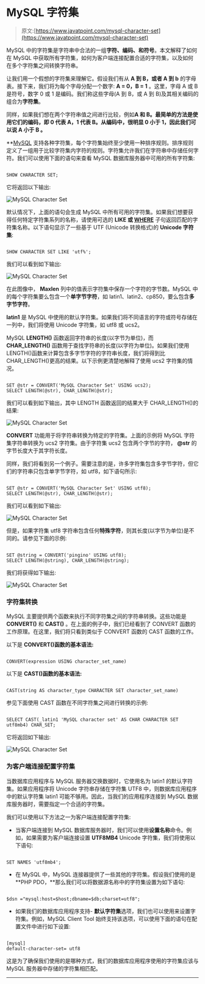 # MySQL 字符集

> 原文:[https://www.javatpoint.com/mysql-character-set](https://www.javatpoint.com/mysql-character-set)

MySQL 中的字符集是字符串中合法的一组**字符、编码、**和**符号**。本文解释了如何在 MySQL 中获取所有字符集，如何为客户端连接配置合适的字符集，以及如何在多个字符集之间转换字符串。

让我们用一个假想的字符集来理解它。假设我们有从 **A 到 B，或者 A 到 b** 的字母表。接下来，我们将为每个字母分配一个数字: **A = 0，B = 1** 。这里，字母 A 或 B 是符号，数字 0 或 1 是编码。我们称这些字母(A 到 B，或 A 到 B)及其相关编码的组合为**字符集**。

同样，如果我们想在两个字符串值之间进行比较，例如**A 和 B。最简单的方法是使用它们的编码，即 0 代表 A，1 代表 B。从编码中，很明显 0 小于 1，因此我们可以说 **A 小于 B** 。**

 **[MySQL](https://www.javatpoint.com/mysql-tutorial) 支持各种字符集，每个字符集始终至少使用一种排序规则。排序规则定义了一组用于比较字符集内字符的规则。字符集允许我们在字符串中存储任何字符。我们可以使用下面的语句来查看 MySQL 数据库服务器中可用的所有字符集:

```

SHOW CHARACTER SET;

```

它将返回以下输出:

![MySQL Character Set](../Images/8dcc1c6051b90c78a9ca90ae86db63ba.png)

默认情况下，上面的语句会生成 MySQL 中所有可用的字符集。如果我们想要获得任何特定字符集系列的名称，请使用可选的 **LIKE 或 [WHERE](https://www.javatpoint.com/mysql-where)** 子句返回匹配的字符集名称。以下语句显示了一些基于 UTF (Unicode 转换格式)的 **Unicode 字符集**:

```

SHOW CHARACTER SET LIKE 'utf%';

```

我们可以看到如下输出:

![MySQL Character Set](../Images/101b4a1557b8e030e7940c34aaf996bd.png)

在此图像中， **Maxlen** 列中的值表示字符集中保存一个字符的字节数。MySQL 中的每个字符集要么包含一个**单字节字符**，如 latin1、latin2、cp850，要么包含**多字节字符**。

**latin1** 是 MySQL 中使用的默认字符集。如果我们将不同语言的字符或符号存储在一列中，我们将使用 Unicode 字符集，如 utf8 或 ucs2。

MySQL **LENGTH()** 函数返回字符串的长度(以字节为单位)，而 **CHAR_LENGTH()** 函数用于查找字符串的长度(以字符为单位)。如果我们使用 LENGTH()函数来计算包含多字节字符的字符串长度，我们将得到比 CHAR_LENGTH()更高的结果。以下示例更清楚地解释了使用 ucs2 字符集的情况。

```

SET @str = CONVERT('MySQL Character Set' USING ucs2);
SELECT LENGTH(@str), CHAR_LENGTH(@str);

```

我们可以看到如下输出，其中 LENGTH 函数返回的结果大于 CHAR_LENGTH()的结果:

![MySQL Character Set](../Images/934dbe30697f168442d4ca72292de3d6.png)

**CONVERT** 功能用于将字符串转换为特定的字符集。上面的示例将 MySQL 字符集字符串转换为 ucs2 字符集。由于字符集 ucs2 包含两个字节的字符， **@str** 的字节长度大于其字符长度。

同样，我们将看到另一个例子。需要注意的是，许多字符集包含多字节字符，但它们的字符串只包含单字节字符，如 utf8，如下语句所示:

```

SET @str = CONVERT('MySQL Character Set' USING utf8);
SELECT LENGTH(@str), CHAR_LENGTH(@str);

```

我们可以看到如下输出:

![MySQL Character Set](../Images/992fbf30314e55a04f0b7f8b98974a75.png)

但是，如果字符集 utf8 字符串包含任何**特殊字符**，则其长度(以字节为单位)是不同的。请参见下面的示例:

```

SET @string = CONVERT('pingino' USING utf8);
SELECT LENGTH(@string), CHAR_LENGTH(@string);

```

我们将获得如下输出:

![MySQL Character Set](../Images/bec0be3b8b8c537311a57497da414316.png)

### 字符集转换

MySQL 主要提供两个函数来执行不同字符集之间的字符串转换。这些功能是 **CONVERT()** 和 **CAST()** 。在上面的例子中，我们已经看到了 CONVERT 函数的工作原理。在这里，我们将只看到类似于 CONVERT 函数的 CAST 函数的工作。

以下是 **CONVERT()函数的基本语法:**

```

CONVERT(expression USING character_set_name)

```

以下是 **CAST()函数的基本语法:**

```

CAST(string AS character_type CHARACTER SET character_set_name)

```

参见下面使用 CAST 函数在不同字符集之间进行转换的示例:

```

SELECT CAST(_latin1 'MySQL character set' AS CHAR CHARACTER SET utf8mb4) CHAR_SET;

```

它将返回如下输出:

![MySQL Character Set](../Images/0a1c5ff928e1b4a3948c4ad9f48dab51.png)

### 为客户端连接配置字符集

当数据库应用程序与 MySQL 服务器交换数据时，它使用名为 latin1 的默认字符集。如果应用程序将 Unicode 字符串存储在字符集 UTF8 中，则数据库应用程序中的默认字符集 latin1 可能不够用。因此，当我们的应用程序连接到 MySQL 数据库服务器时，需要指定一个合适的字符集。

我们可以使用以下方法之一为客户端连接配置字符集:

*   当客户端连接到 MySQL 数据库服务器时，我们可以使用**设置名称**命令。例如，如果需要为客户端连接设置 **UTF8MB4** Unicode 字符集，我们将使用以下语句:

```

SET NAMES 'utf8mb4';

```

*   在 MySQL 中，MySQL 连接器提供了一些其他的字符集。假设我们使用的是 **PHP PDO，**那么我们可以将数据源名称中的字符集设置为如下语句:

```

$dsn ="mysql:host=$host;dbname=$db;charset=utf8";

```

*   如果我们的数据库应用程序支持- **默认字符集**选项，我们也可以使用来设置字符集。例如，MySQL Client Tool 始终支持该选项，可以使用下面的语句在配置文件中进行如下设置:

```

[mysql]
default-character-set= utf8

```

这是为了确保我们使用的是哪种方式，我们的数据库应用程序使用的字符集应该与 MySQL 服务器中存储的字符集相匹配。

* * ***